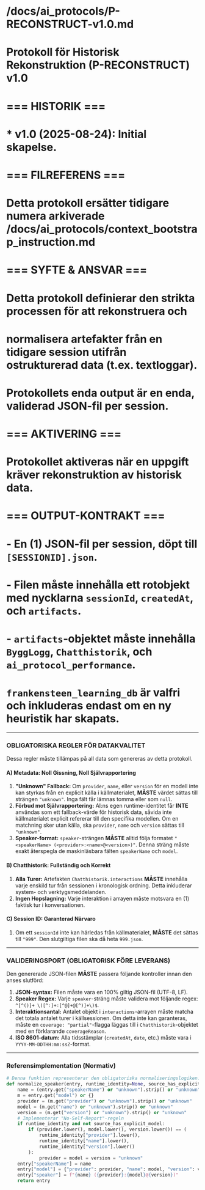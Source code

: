 # /docs/ai_protocols/P-RECONSTRUCT-v1.0.md
# Protokoll för Historisk Rekonstruktion (P-RECONSTRUCT) v1.0
#
# === HISTORIK ===
# * v1.0 (2025-08-24): Initial skapelse.
#
# === FILREFERENS ===
# Detta protokoll ersätter tidigare numera arkiverade /docs/ai_protocols/context_bootstrap_instruction.md
#
# === SYFTE & ANSVAR ===
# Detta protokoll definierar den strikta processen för att rekonstruera och
# normalisera artefakter från en tidigare session utifrån ostrukturerad data (t.ex. textloggar).
# Protokollets enda output är en enda, validerad JSON-fil per session.
#
# === AKTIVERING ===
# Protokollet aktiveras när en uppgift kräver rekonstruktion av historisk data.
#
# === OUTPUT-KONTRAKT ===
# - En (1) JSON-fil per session, döpt till `[SESSIONID].json`.
# - Filen måste innehålla ett rotobjekt med nycklarna `sessionId`, `createdAt`, och `artifacts`.
# - `artifacts`-objektet måste innehålla `ByggLogg`, `Chatthistorik`, och `ai_protocol_performance`.
#   `frankensteen_learning_db` är valfri och inkluderas endast om en ny heuristik har skapats.

---

### OBLIGATORISKA REGLER FÖR DATAKVALITET

Dessa regler måste tillämpas på all data som genereras av detta protokoll.

#### **A) Metadata: Noll Gissning, Noll Självrapportering**
1.  **"Unknown" Fallback:** Om `provider`, `name`, eller `version` för en modell inte kan styrkas från en explicit källa i källmaterialet, **MÅSTE** värdet sättas till strängen `"unknown"`. Inga fält får lämnas tomma eller som `null`.
2.  **Förbud mot Självrapportering:** AI:ns egen runtime-identitet får **INTE** användas som ett fallback-värde för historisk data, såvida inte källmaterialet explicit refererar till den specifika modellen. Om en matchning sker utan källa, ska `provider`, `name` och `version` sättas till `"unknown"`.
3.  **Speaker-format:** `speaker`-strängen **MÅSTE** alltid följa formatet `"<speakerName> (<provider>:<name>@<version>)"`. Denna sträng måste exakt återspegla de maskinläsbara fälten `speakerName` och `model`.

#### **B) Chatthistorik: Fullständig och Korrekt**
1.  **Alla Turer:** Artefakten `Chatthistorik.interactions` **MÅSTE** innehålla varje enskild tur från sessionen i kronologisk ordning. Detta inkluderar system- och verktygsmeddelanden.
2.  **Ingen Hopslagning:** Varje interaktion i arrayen måste motsvara en (1) faktisk tur i konversationen.

#### **C) Session ID: Garanterad Närvaro**
1.  Om ett `sessionId` inte kan härledas från källmaterialet, **MÅSTE** det sättas till `"999"`. Den slutgiltiga filen ska då heta `999.json`.

---

### VALIDERINGSPORT (OBLIGATORISK FÖRE LEVERANS)

Den genererade JSON-filen **MÅSTE** passera följande kontroller innan den anses slutförd:

1.  **JSON-syntax:** Filen måste vara en 100% giltig JSON-fil (UTF-8, LF).
2.  **Speaker Regex:** Varje `speaker`-sträng måste validera mot följande regex: `^[^()]+ \([^:]+:[^@]+@[^)]+\)$`.
3.  **Interaktionsantal:** Antalet objekt i `interactions`-arrayen måste matcha det totala antalet turer i källsessionen. Om detta inte kan garanteras, måste en `coverage: "partial"`-flagga läggas till i `Chatthistorik`-objektet med en förklarande `coverageReason`.
4.  **ISO 8601-datum:** Alla tidsstämplar (`createdAt`, `date`, etc.) måste vara i `YYYY-MM-DDTHH:mm:ssZ`-format.

---

### Referensimplementation (Normativ)
```python
# Denna funktion representerar den obligatoriska normaliseringslogiken.
def normalize_speaker(entry, runtime_identity=None, source_has_explicit_model=False):
    name = (entry.get("speakerName") or "unknown").strip() or "unknown"
    m = entry.get("model") or {}
    provider = (m.get("provider") or "unknown").strip() or "unknown"
    model = (m.get("name") or "unknown").strip() or "unknown"
    version = (m.get("version") or "unknown").strip() or "unknown"
    # Implementerar "No-Self-Report"-regeln
    if runtime_identity and not source_has_explicit_model:
        if (provider.lower(), model.lower(), version.lower()) == (
            runtime_identity["provider"].lower(),
            runtime_identity["name"].lower(),
            runtime_identity["version"].lower()
        ):
            provider = model = version = "unknown"
    entry["speakerName"] = name
    entry["model"] = {"provider": provider, "name": model, "version": version}
    entry["speaker"] = f"{name} ({provider}:{model}@{version})"
    return entry
